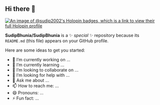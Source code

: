 ## Hi there 👋
[![An image of @sudip2002's Holopin badges, which is a link to view their full Holopin profile](https://holopin.me/sudip2002)](https://holopin.io/@sudip2002)

**SudipBhunia/SudipBhunia** is a ✨ _special_ ✨ repository because its `README.md` (this file) appears on your GitHub profile.

Here are some ideas to get you started:


- 🔭 I’m currently working on ...
- 🌱 I’m currently learning ...
- 👯 I’m looking to collaborate on ...
- 🤔 I’m looking for help with ...
- 💬 Ask me about ...
- 📫 How to reach me: ...
- 😄 Pronouns: ...
- ⚡ Fun fact: ...

